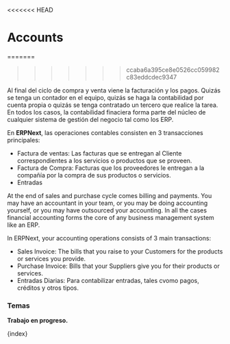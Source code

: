 <<<<<<< HEAD
# Accounts

=======
>>>>>>> ccaba6a395ce8e0526cc059982c83eddcdec9347
<!---
WORK IN PROGRESS
-->
Al final del ciclo de compra y venta viene la facturación y los pagos.
Quizás se tenga un contador en el equipo, quizás se haga la contabilidad
por cuenta propia o quizás se tenga contratado un tercero que realice la tarea.
En todos los casos, la contabilidad finaciera forma parte del núcleo de
cualquier sistema de gestión del negocio tal como los ERP.

En **ERPNext**, las operaciones contables consisten en 3 transacciones principales: 

  * Factura de ventas: Las facturas que se entregan al Cliente correspondientes a 
    los servicios o productos que se proveen.
  * Factura de Compra: Facturas que los proveedores le entregan a la compañía por
    la compra de sus productos o servicios.
  * Entradas 


At the end of sales and purchase cycle comes billing and payments. You may have
an accountant in your team, or you may be doing accounting yourself, or you may
have outsourced your accounting. In all the cases financial accounting forms the core of any business management system like an ERP.

In ERPNext, your accounting operations consists of 3 main transactions:

  * Sales Invoice: The bills that you raise to your Customers for the products or services you provide.
  * Purchase Invoice: Bills that your Suppliers give you for their products or services.
  * Entradas Diarias: Para contabilizar entradas, tales cvomo pagos, créditos y otros tipos.

### Temas

**Trabajo en progreso.**

{index}
